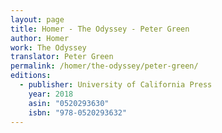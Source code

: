 ```yaml
---
layout: page
title: Homer - The Odyssey - Peter Green
author: Homer
work: The Odyssey
translator: Peter Green
permalink: /homer/the-odyssey/peter-green/
editions:
  - publisher: University of California Press
    year: 2018
    asin: "0520293630"
    isbn: "978-0520293632"
---
```

